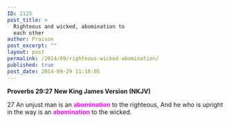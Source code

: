 ```yaml
---
ID: 2125
post_title: >
  Righteous and wicked, abomination to
  each other
author: Praison
post_excerpt: ""
layout: post
permalink: /2014/09/righteous-wicked-abomination/
published: true
post_date: 2014-09-29 11:16:05
---
```

<strong>Proverbs 29:27</strong>
<strong> New King James Version (NKJV)</strong>

27 An unjust man is an <span style="color: #ff00ff;"><strong>abomination</strong> </span>to the righteous,
And he who is upright in the way is an <span style="color: #ff00ff;"><strong>abomination</strong> </span>to the wicked.